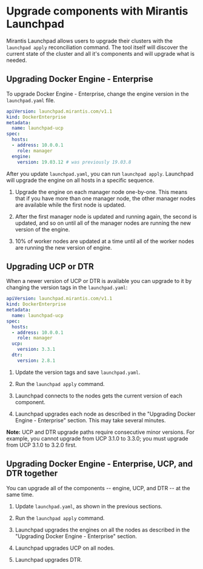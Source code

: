 # Upgrade components with Mirantis Launchpad

Mirantis Launchpad allows users to upgrade their clusters with the `launchpad apply` reconciliation command. The tool itself will discover the current state of the cluster and all it's components and will upgrade what is needed.

## Upgrading Docker Engine - Enterprise

To upgrade Docker Engine - Enterprise, change the engine version in the `launchpad.yaml` file.

```yaml
apiVersion: launchpad.mirantis.com/v1.1
kind: DockerEnterprise
metadata:
  name: launchpad-ucp
spec:
  hosts:
  - address: 10.0.0.1
    role: manager
  engine:
    version: 19.03.12 # was previously 19.03.8
```
After you update `launchpad.yaml`, you can run `launchpad apply`. Launchpad will upgrade the engine on all hosts in a specific sequence.

1. Upgrade the engine on each manager node one-by-one. This means that if you have more than one manager node, the other manager nodes are available while the first node is updated.

2. After the first manager node is updated and running again, the second is updated, and so on until all of the manager nodes are running the new version of the engine.

3. 10% of worker nodes are updated at a time until all of the worker nodes are running the new version of engine.

## Upgrading UCP or DTR

When a newer version of UCP or DTR is available you can upgrade to it by changing the version tags in the `launchpad.yaml`:

```yaml
apiVersion: launchpad.mirantis.com/v1.1
kind: DockerEnterprise
metadata:
  name: launchpad-ucp
spec:
  hosts:
  - address: 10.0.0.1
    role: manager
  ucp:
    version: 3.3.1
  dtr:
    version: 2.8.1
```

1. Update the version tags and save `launchpad.yaml`.

2. Run the `launchpad apply` command.

3. Launchpad connects to the nodes gets the current version of each component.

4. Launchpad upgrades each node as described in the "Upgrading Docker Engine - Enterprise" section. This may take several minutes.

**Note:** UCP and DTR upgrade paths require consecutive minor versions. For example, you cannot upgrade from UCP 3.1.0 to 3.3.0; you must upgrade from UCP 3.1.0 to 3.2.0 first.

## Upgrading Docker Engine - Enterprise, UCP, and DTR together

You can upgrade all of the components -- engine, UCP, and DTR -- at the same time.

1. Update `launchpad.yaml`, as shown in the previous sections.

2. Run the `launchpad apply` command.

3. Launchpad upgrades the engines on all the nodes as described in the "Upgrading Docker Engine - Enterprise" section.

4. Launchpad upgrades UCP on all nodes.

5. Launchpad upgrades DTR.
